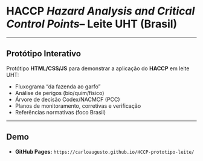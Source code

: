 # HACCP *Hazard Analysis and Critical Control Points*– Leite UHT (Brasil) 
---
## Protótipo Interativo 
Protótipo **HTML/CSS/JS** para demonstrar a aplicação do **HACCP** em leite UHT:
- Fluxograma “da fazenda ao garfo”
- Análise de perigos (bio/quím/físico)
- Árvore de decisão Codex/NACMCF (PCC)
- Planos de monitoramento, corretivas e verificação
- Referências normativas (foco Brasil)

---

## Demo

- **GitHub Pages:** `https://carloaugusto.github.io/HCCP-prototipo-leite/`
